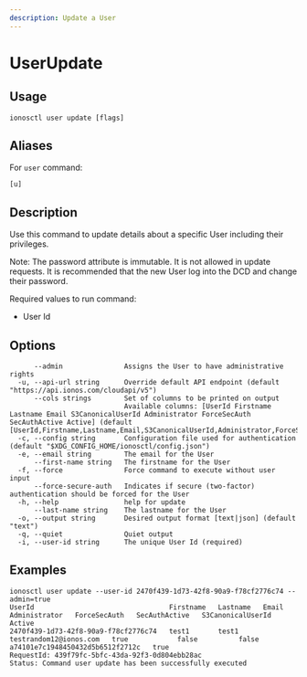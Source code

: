 ```yaml
---
description: Update a User
---
```


# UserUpdate

## Usage

```text
ionosctl user update [flags]
```

## Aliases

For `user` command:
```text
[u]
```

## Description

Use this command to update details about a specific User including their privileges.

Note: The password attribute is immutable. It is not allowed in update requests. It is recommended that the new User log into the DCD and change their password.

Required values to run command:

* User Id

## Options

```text
      --admin               Assigns the User to have administrative rights
  -u, --api-url string      Override default API endpoint (default "https://api.ionos.com/cloudapi/v5")
      --cols strings        Set of columns to be printed on output 
                            Available columns: [UserId Firstname Lastname Email S3CanonicalUserId Administrator ForceSecAuth SecAuthActive Active] (default [UserId,Firstname,Lastname,Email,S3CanonicalUserId,Administrator,ForceSecAuth,SecAuthActive,Active])
  -c, --config string       Configuration file used for authentication (default "$XDG_CONFIG_HOME/ionosctl/config.json")
  -e, --email string        The email for the User
      --first-name string   The firstname for the User
  -f, --force               Force command to execute without user input
      --force-secure-auth   Indicates if secure (two-factor) authentication should be forced for the User
  -h, --help                help for update
      --last-name string    The lastname for the User
  -o, --output string       Desired output format [text|json] (default "text")
  -q, --quiet               Quiet output
  -i, --user-id string      The unique User Id (required)
```

## Examples

```text
ionosctl user update --user-id 2470f439-1d73-42f8-90a9-f78cf2776c74 --admin=true
UserId                                 Firstname   Lastname   Email                    Administrator   ForceSecAuth   SecAuthActive   S3CanonicalUserId                  Active
2470f439-1d73-42f8-90a9-f78cf2776c74   test1       test1      testrandom12@ionos.com   true            false          false           a74101e7c1948450432d5b6512f2712c   true
RequestId: 439f79fc-5bfc-43da-92f3-0d804ebb28ac
Status: Command user update has been successfully executed
```

